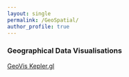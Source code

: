 ```yaml
---
layout: single
permalink: /GeoSpatial/
author_profile: true
---  
```


### Geographical Data Visualisations 
[GeoVis Kepler.gl](https://ns3115neha.github.io/geovis/KeplerGeoSpatial/)  
